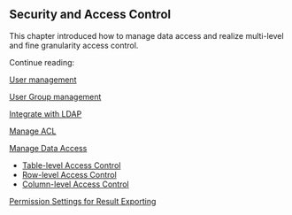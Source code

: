 ## Security and Access Control

This chapter introduced how to manage data access and realize multi-level and fine granularity access control.

Continue reading:

[User management](user.en.md)

[User Group management](group.en.md)

[Integrate with LDAP](ldap.en.md)

[Manage ACL](acl.en.md)

[Manage Data Access](data_access_control.en.md)

- [Table-level Access Control](table.en.md)
- [Row-level Access Control](row.en.md)
- [Column-level Access Control](column.en.md)

[Permission Settings for Result Exporting](query_result_export.en.md)